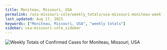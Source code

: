 ```yaml
---
title: Moniteau, Missouri, USA
permalink: /usa-missouri-cole/weekly_totals/usa-missouri-moniteau-weekly_totals.html
last_updated: Aug 17, 2021
keywords: ["Moniteau, Missouri, USA", "weekly totals"]
sidebar: usa-missouri-cole_sidebar
---
```


![Weekly Totals of Confirmed Cases for Moniteau, Missouri, USA](/covid_tracker/images/graphs/usa-missouri-moniteau-weekly_totals_graph.png)
